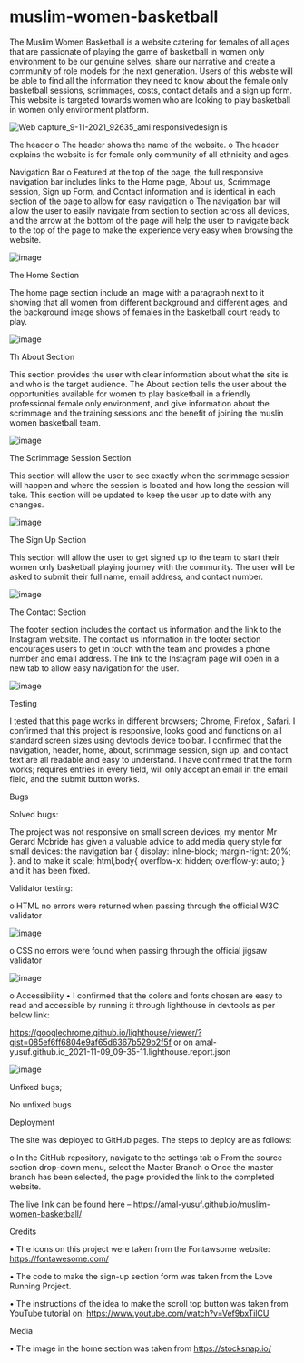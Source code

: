 # muslim-women-basketball

The Muslim Women Basketball is a website catering for females of all ages that are passionate of playing the game of basketball in women only environment to be our genuine selves; share our narrative and create a community of role models for the next generation. 
Users of this website will be able to find all the information they need to know about the female only basketball sessions, scrimmages, costs, contact details and a sign up form. 
This website is targeted towards women who are looking to play basketball in women only environment platform.


![Web capture_9-11-2021_92635_ami responsivedesign is](https://user-images.githubusercontent.com/91415085/140898179-e166f708-1660-4e9c-a55f-e7ca190f6bfa.jpeg)



The header
o	The header shows the name of the website.
o	The header explains the website is for female only community of all ethnicity and ages.

Navigation Bar
o	Featured at the top of the page, the full responsive navigation bar includes links to the Home page, About us, Scrimmage session, Sign up Form, and Contact information and is identical in each section of the page to allow for easy navigation
o	The navigation bar will allow the user to easily navigate from section to section across all devices, and the arrow at the bottom of the page will help the user to navigate back to the top of the page to make the experience very easy when browsing the website.

![image](https://user-images.githubusercontent.com/91415085/140906800-23519c7b-f424-4860-ad0f-9e412134c304.png)













The Home Section 

The home page section include an image with a paragraph next to it showing that all women from different background and different ages, and the background image shows of females in the basketball court ready to play.

![image](https://user-images.githubusercontent.com/91415085/140905796-5bcac8aa-f23f-49aa-9c40-68ed935859af.png)








Th About Section 

This section provides the user with clear information about what the site is and who is the target audience.
The About section tells the user about the opportunities available for women to play basketball in a friendly professional female only environment, and give information about the scrimmage and the training sessions and the benefit of joining the muslin women basketball team.


![image](https://user-images.githubusercontent.com/91415085/140906947-1d803c33-f7e6-41d6-98f5-222531860f9e.png)












The Scrimmage Session Section

This section will allow the user to see exactly when the scrimmage session will happen and where the session is located and how long the session will take.
This section will be updated to keep the user up to date with any changes.

![image](https://user-images.githubusercontent.com/91415085/140907138-67742726-d68e-43e4-a7b4-8d395b20a96b.png)














The Sign Up Section 

This section will allow the user to get signed up to the team to start their women only basketball playing journey with the community. The user will be asked to submit their full name, email address, and contact number.




![image](https://user-images.githubusercontent.com/91415085/140907430-6a390c70-ba01-45c9-a56b-5e410996a61c.png)


















The Contact Section

The footer section includes the contact us information and the link to the Instagram website.
The contact us information in the footer section encourages users to get in touch with the team and provides a phone number and email address. 
The link to the Instagram page will open in a new tab to allow easy navigation for the user.



![image](https://user-images.githubusercontent.com/91415085/140907588-906d55db-cbb6-492b-a22a-c7473cffb83e.png)











Testing  

I tested that this page works in different browsers; Chrome, Firefox , Safari.
I confirmed that this project is responsive, looks good and functions on all standard screen sizes using devtools device toolbar.
I confirmed that the navigation, header, home, about, scrimmage session, sign up, and contact text are all readable and easy to understand.
I have confirmed that the form works; requires entries in every field, will only accept an email in the email field, and the submit button works.



Bugs 

Solved bugs:

The project was not responsive on small screen devices, my mentor Mr Gerard Mcbride has given a valuable advice to add media query style for small devices: the navigation bar { display: inline-block;
margin-right: 20%; 
}. and to make it scale; html,body{
  overflow-x: hidden;
  overflow-y: auto;
} and it has been fixed.


Validator testing:

o	HTML no errors were returned when passing through the official W3C validator 


![image](https://user-images.githubusercontent.com/91415085/140908022-7c9c92fc-26c6-4a49-831b-bd92b1d8044e.png)








o	CSS no errors were found when passing through the official jigsaw validator






![image](https://user-images.githubusercontent.com/91415085/140908193-4f2444a0-003e-45c7-ae78-66e0caa5775b.png)


o	Accessibility 
•	I confirmed that the colors and fonts chosen are easy to read and accessible by running it through lighthouse in devtools as per below link:

https://googlechrome.github.io/lighthouse/viewer/?gist=085ef6ff6804e9af65d6367b529b2f5f or on amal-yusuf.github.io_2021-11-09_09-35-11.lighthouse.report.json

![image](https://user-images.githubusercontent.com/91415085/140906249-26edb45f-70d4-4278-8789-6cb2dfbdedff.png)





Unfixed bugs;

No unfixed bugs 



Deployment

The site was deployed to GitHub pages. The steps to deploy are as follows:

o	In the GitHub repository, navigate to the settings tab
o	From the source section drop-down menu, select the Master Branch
o	Once the master branch has been selected, the page provided the link to the completed website.

The live link can be found here – https://amal-yusuf.github.io/muslim-women-basketball/



Credits 

•	The icons on this project were taken from the Fontawsome website: https://fontawesome.com/


•	The code to make the sign-up section form was taken from the Love Running Project.


•	The instructions of the idea to make the scroll top button was taken from YouTube tutorial on: https://www.youtube.com/watch?v=Vef9bxTilCU




Media

•	The image in the home section was taken from https://stocksnap.io/  










